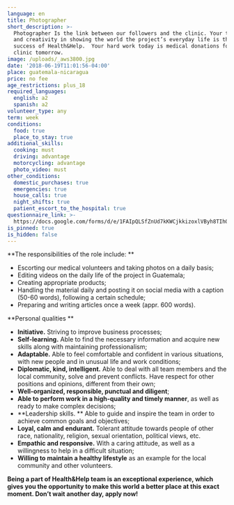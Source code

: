 ```yaml
---
language: en
title: Photographer
short_description: >-
  Photographer Is the link between our followers and the clinic. Your technique
  and creativity in showing the world the project’s everyday life is the key to
  success of Health&Help.  Your hard work today is medical donations for the
  clinic tomorrow.
image: /uploads/_aws3800.jpg
date: '2018-06-19T11:01:56-04:00'
place: guatemala-nicaragua
price: no fee
age_restrictions: plus_18
required_languages:
  english: a2
  spanish: a2
volunteer_type: any
term: week
conditions:
  food: true
  place_to_stay: true
additional_skills:
  cooking: must
  driving: advantage
  motorcycling: advantage
  photo_video: must
other_conditions:
  domestic_purchases: true
  emergencies: true
  house_calls: true
  night_shifts: true
  patient_escort_to_the_hospital: true
questionnaire_link: >-
  https://docs.google.com/forms/d/e/1FAIpQLSfZnUd7kKWCjkkizoxlVByh8TIhQCx_kzuZoBGWYp3uUNavpA/viewform
is_pinned: true
is_hidden: false
---
```



**The responsibilities of the role include:
**

* Escorting our medical volunteers and taking photos on a daily basis;
* Editing videos on the daily life of the project in Guatemala;
* Creating appropriate products;
* Handling the material daily and posting it on social media with a caption (50-60 words), following a certain schedule;
* Preparing and writing articles once a week (appr. 600 words).

**Personal qualities
**

* **Initiative.** Striving to improve business processes;
* **Self-learning.** Able to find the necessary information and acquire new skills along with maintaining professionalism;
* **Adaptable.** Able to feel comfortable and confident in various situations, with new people and in unusual life and work conditions;
* **Diplomatic, kind, intelligent.** Able to deal with all team members and the local community, solve and prevent conflicts. Have respect for other positions and opinions, different from their own;
* **Well-organized, responsible, punctual and diligent**;
* **Able to perform work in a high-quality and timely manner**, as well as ready to make complex decisions;
* **Leadership skills.
  ** Able to guide and inspire the team in order to achieve common goals and objectives;
* **Loyal, calm and endurant.** Tolerant attitude towards people of other race, nationality, religion, sexual orientation, political views, etc.
* **Empathic and responsive.** With a caring attitude, as well as a willingness to help in a difficult situation;
* **Willing to maintain a healthy lifestyle** as an example for the local community and other volunteers.

**Being a part of Health&Help team is an exceptional experience, which gives you the opportunity to make this world a better place at this exact moment. Don’t wait another day, apply now!**
